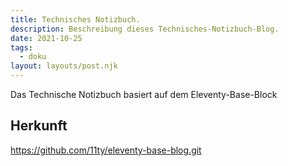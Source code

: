 ```yaml
---
title: Technisches Notizbuch.
description: Beschreibung dieses Technisches-Notizbuch-Blog.
date: 2021-10-25
tags:
  - doku
layout: layouts/post.njk
---
```

Das Technische Notizbuch basiert auf dem Eleventy-Base-Block 

## Herkunft

 https://github.com/11ty/eleventy-base-blog.git 

